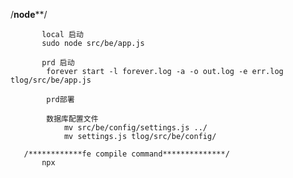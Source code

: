 /************node**************/
       
           local 启动
           sudo node src/be/app.js
       
           prd 启动
            forever start -l forever.log -a -o out.log -e err.log tlog/src/be/app.js

            prd部署

            数据库配置文件
                mv src/be/config/settings.js ../
                mv settings.js tlog/src/be/config/

       /************fe compile command**************/
           npx